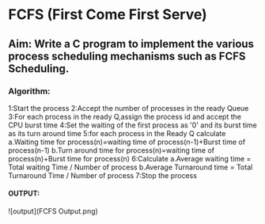 # FCFS (First Come First Serve)
## Aim: Write a C program to implement the various process scheduling mechanisms such as FCFS Scheduling.
### Algorithm:
1:Start the process
2:Accept the number of processes in the ready Queue
3:For each process in the ready Q,assign the process id and accept the CPU burst time
4:Set the waiting of the first process as '0' and its burst time as its turn around time
5:for each process in the Ready Q calculate
  a.Waiting time for process(n)=waiting time of process(n-1)+Burst time of process(n-1)
  b.Turn around time for process(n)=waiting time of process(n)+Burst time for process(n)
6:Calculate
  a.Average waiting time = Total waiting Time / Number of process
  b.Average Turnaround time = Total Turnaround Time / Number of process
7:Stop the process
#### OUTPUT:
![output](FCFS Output.png)

